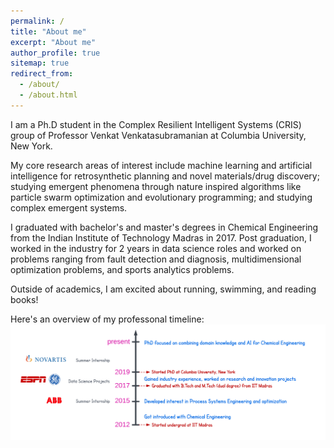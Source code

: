 ```yaml
---
permalink: /
title: "About me"
excerpt: "About me"
author_profile: true
sitemap: true
redirect_from:
  - /about/
  - /about.html
---
```



I am a Ph.D student in the Complex Resilient Intelligent Systems (CRIS) group of Professor Venkat Venkatasubramanian at Columbia University, New York.

My core research areas of interest include machine learning and artificial intelligence for retrosynthetic planning and novel materials/drug discovery; studying emergent phenomena through nature inspired algorithms like particle swarm optimization and evolutionary programming; and studying complex emergent systems.

I graduated with bachelor's and master's degrees in Chemical Engineering from the Indian Institute of Technology Madras in 2017. Post graduation, I worked in the industry for 2 years in data science roles and worked on problems ranging from fault detection and diagnosis, multidimensional optimization problems, and sports analytics problems.

Outside of academics, I am excited about running, swimming, and reading books! 


Here's an overview of my professonal timeline:
<img src='../files/overview.png' width="1400">
  
  
